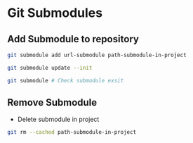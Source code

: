 # Git Submodules

## Add Submodule to repository

```bash
git submodule add url-submodule path-submodule-in-project

git submodule update --init

git submodule # Check submodule exsit

```

## Remove Submodule

- Delete submodule in project

```bash
git rm --cached path-submodule-in-project
```
